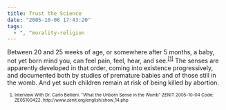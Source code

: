 ```yaml
---
title: Trust the Science
date: "2005-10-06 17:43:20"
tags:
  - ", "morality-religion
---
```

<p>Between 20 and 25 weeks of age, or somewhere after 5 months, a baby, not yet born mind you, can feel pain, feel, hear, and see.<sup><a href="http://www.zenit.org/english/show_14.php">[1]</a></sup> The senses are apparently developed in that order, coming into existence progressively, and documented both by studies of premature babies and of those still in the womb.  And yet such children remain at risk of being killed by abortion.</p>  <font size="-2"> <ol> <li> Interview With Dr. Carlo Bellieni.  "What the Unborn Sense in the Womb" ZENIT 2005-10-04 Code: ZE05100422. http://www.zenit.org/english/show_14.php </li> </ol> </font>

